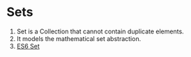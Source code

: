 # Sets

1.  Set is a Collection that cannot contain duplicate elements. 
2. It models the mathematical set abstraction.
3. [ES6 Set](https://developer.mozilla.org/en-US/docs/Web/JavaScript/Reference/Global_Objects/Set)